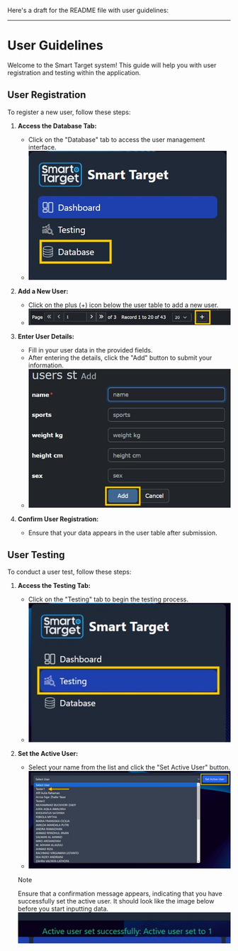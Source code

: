 Here's a draft for the README file with user guidelines:

---

# User Guidelines

Welcome to the Smart Target system! This guide will help you with user registration and testing within the application.

## User Registration

To register a new user, follow these steps:

1. **Access the Database Tab:**
   - Click on the "Database" tab to access the user management interface.
   - ![Access Database](User%20Guidelines/Images/userguide1.jpg)

2. **Add a New User:**
   - Click on the plus (+) icon below the user table to add a new user.
   - ![Add User](User%20Guidelines/Images/userguide2.jpg)

3. **Enter User Details:**
   - Fill in your user data in the provided fields.
   - After entering the details, click the "Add" button to submit your information.
   - ![Enter Details](User%20Guidelines/Images/userguide5.jpg)

4. **Confirm User Registration:**
   - Ensure that your data appears in the user table after submission.

## User Testing

To conduct a user test, follow these steps:

1. **Access the Testing Tab:**
   - Click on the "Testing" tab to begin the testing process.
   - ![Access Testing](User%20Guidelines/Images/userguide4.jpg)

2. **Set the Active User:**
   - Select your name from the list and click the "Set Active User" button.
   - ![Set Active User](User%20Guidelines/Images/userguide3.jpg)

   > [!NOTE]
   > Ensure that a confirmation message appears, indicating that you have successfully set the active user. It should look like the image below before you start inputting data. ![Confirmation](User%20Guidelines/Images/userguide6.jpg)
